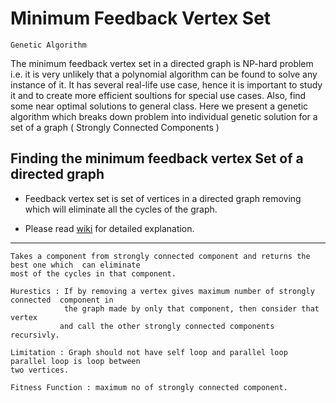 Minimum Feedback Vertex Set
===
`Genetic Algorithm`

The minimum feedback vertex set in a directed graph is NP-hard problem i.e. it is very unlikely that a
polynomial algorithm can be found to solve any instance of it. It has several real-life use case, hence
it is important to study it and to create more efficient soultions for special use cases. Also, find
some near optimal solutions to general class. Here we present a genetic algorithm which breaks down problem
into individual genetic solution for a set of a graph ( Strongly Connected Components )


Finding the minimum feedback vertex Set of a directed graph
-------------------------------------------------------

- Feedback vertex set is set of vertices in a directed graph removing which  will eliminate all the
cycles of the graph.

- Please read [wiki](https://github.com/codeAshu/fvs/wiki) for detailed explanation.


-----------------------------------------------------------------------------

					
	Takes a component from strongly connected component and returns the best one which  can eliminate
	most of the cycles in that component.
   
    Hurestics : If by removing a vertex gives maximum number of strongly connected  component in
                the graph made by only that component, then consider that vertex
			   and call the other strongly connected components recursivly.

    Limitation : Graph should not have self loop and parallel loop parallel loop is loop between
	two vertices.

    Fitness Function : maximum no of strongly connected component.

